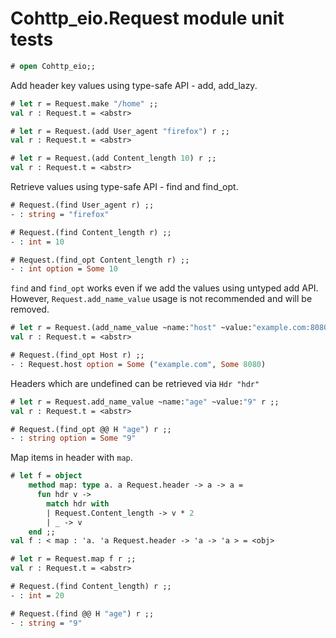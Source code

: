 # Cohttp_eio.Request module unit tests

```ocaml
# open Cohttp_eio;;
```

Add header key values using type-safe API - add, add_lazy.

```ocaml
# let r = Request.make "/home" ;;
val r : Request.t = <abstr>

# let r = Request.(add User_agent "firefox") r ;;
val r : Request.t = <abstr>

# let r = Request.(add Content_length 10) r ;;
val r : Request.t = <abstr>
```

Retrieve values using type-safe API - find and find_opt.

```ocaml
# Request.(find User_agent r) ;;
- : string = "firefox"

# Request.(find Content_length r) ;;
- : int = 10

# Request.(find_opt Content_length r) ;;
- : int option = Some 10
```

`find` and `find_opt` works even if we add the values using untyped add API. However, 
`Request.add_name_value` usage is not recommended and will be removed.

```ocaml
# let r = Request.(add_name_value ~name:"host" ~value:"example.com:8080") r ;;
val r : Request.t = <abstr>

# Request.(find_opt Host r) ;;
- : Request.host option = Some ("example.com", Some 8080)
```

Headers which are undefined can be retrieved via `Hdr "hdr"`

```ocaml
# let r = Request.add_name_value ~name:"age" ~value:"9" r ;;
val r : Request.t = <abstr>

# Request.(find_opt @@ H "age") r ;;
- : string option = Some "9"
```

Map items in header with `map`.

```ocaml
# let f = object
    method map: type a. a Request.header -> a -> a =
      fun hdr v ->
        match hdr with
        | Request.Content_length -> v * 2
        | _ -> v
    end ;;
val f : < map : 'a. 'a Request.header -> 'a -> 'a > = <obj>

# let r = Request.map f r ;; 
val r : Request.t = <abstr>

# Request.(find Content_length) r ;;
- : int = 20

# Request.(find @@ H "age") r ;;
- : string = "9"
```
